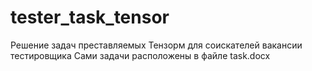 # tester_task_tensor
Решение задач преставляемых Тензорм для соискателей вакансии тестировщика
Сами задачи расположены в файле task.docx
